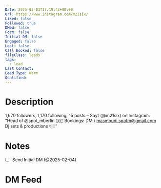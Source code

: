 ```yaml
---
Date: 2025-02-03T17:19:43+00:00
Url: https://www.instagram.com/m21six/
Liked: false
Followed: true
DMed: false
Form: false
Initial DM: false
Engaged: false
Lost: false
Call Booked: false
fileClass: leads
tags:
  - lead
Last Contact: 
Lead Type: Warm
Qualified:
---
```

# Description
1,670 followers, 1,170 following, 15 posts – Sayf (@m21six) on Instagram: "Head of @spot_mberlin 🇩🇪
Bookings: DM / masmoudi.spotm@gmail.com 
Dj sets & productions 👇🏼"
# Notes

- [ ] Send Initial DM (@2025-02-04)
# DM Feed